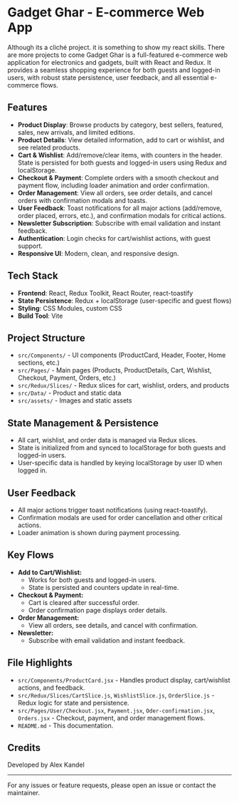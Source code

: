 # Gadget Ghar - E-commerce Web App

Although its a cliché project. it is something to show my react skills. There are more projects to come Gadget Ghar is a full-featured e-commerce web application for electronics and gadgets, built
with React and Redux. It provides a seamless shopping experience for both guests and logged-in users, with robust state persistence, user feedback, and all essential e-commerce flows.

## Features

- **Product Display**: Browse products by category, best sellers, featured, sales, new arrivals, and limited editions.
- **Product Details**: View detailed information, add to cart or wishlist, and see related products.
- **Cart & Wishlist**: Add/remove/clear items, with counters in the header. State is persisted for both guests and logged-in users using Redux and localStorage.
- **Checkout & Payment**: Complete orders with a smooth checkout and payment flow, including loader animation and order confirmation.
- **Order Management**: View all orders, see order details, and cancel orders with confirmation modals and toasts.
- **User Feedback**: Toast notifications for all major actions (add/remove, order placed, errors, etc.), and confirmation modals for critical actions.
- **Newsletter Subscription**: Subscribe with email validation and instant feedback.
- **Authentication**: Login checks for cart/wishlist actions, with guest support.
- **Responsive UI**: Modern, clean, and responsive design.

## Tech Stack

- **Frontend**: React, Redux Toolkit, React Router, react-toastify
- **State Persistence**: Redux + localStorage (user-specific and guest flows)
- **Styling**: CSS Modules, custom CSS
- **Build Tool**: Vite

## Project Structure

- `src/Components/` - UI components (ProductCard, Header, Footer, Home sections, etc.)
- `src/Pages/` - Main pages (Products, ProductDetails, Cart, Wishlist, Checkout, Payment, Orders, etc.)
- `src/Redux/Slices/` - Redux slices for cart, wishlist, orders, and products
- `src/Data/` - Product and static data
- `src/assets/` - Images and static assets

## State Management & Persistence

- All cart, wishlist, and order data is managed via Redux slices.
- State is initialized from and synced to localStorage for both guests and logged-in users.
- User-specific data is handled by keying localStorage by user ID when logged in.

## User Feedback

- All major actions trigger toast notifications (using react-toastify).
- Confirmation modals are used for order cancellation and other critical actions.
- Loader animation is shown during payment processing.

## Key Flows

- **Add to Cart/Wishlist:**
  - Works for both guests and logged-in users.
  - State is persisted and counters update in real-time.
- **Checkout & Payment:**
  - Cart is cleared after successful order.
  - Order confirmation page displays order details.
- **Order Management:**
  - View all orders, see details, and cancel with confirmation.
- **Newsletter:**
  - Subscribe with email validation and instant feedback.

## File Highlights

- `src/Components/ProductCard.jsx` - Handles product display, cart/wishlist actions, and feedback.
- `src/Redux/Slices/CartSlice.js`, `WishlistSlice.js`, `OrderSlice.js` - Redux logic for state and persistence.
- `src/Pages/User/Checkout.jsx`, `Payment.jsx`, `Oder-confirmation.jsx`, `Orders.jsx` - Checkout, payment, and order management flows.
- `README.md` - This documentation.

## Credits

Developed by Alex Kandel

---

For any issues or feature requests, please open an issue or contact the maintainer.
